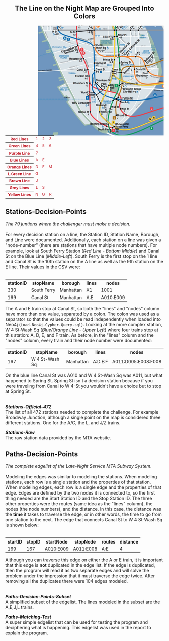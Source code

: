 <div>
    <h2 align='center'> The Line on the Night Map are Grouped Into Colors </h2>
</div>

<img align='right' width='400' style="float:right;" src="https://raw.githubusercontent.com/Williamdst/Capstone-2/main/Images/0007.MTA-Night.jpg" />

<div style="text-align:center;margin:0;font-size:12px;color:#c1121f" align='center'>
    <table>
    <tr>
        <th>Red Lines</th>
        <td>1</td>
        <td>2</td>
        <td>3</td>
    </tr>
    <tr>
        <th>Green Lines</th>
        <td>4</td>
        <td>5</td>
        <td>6</td>
    </tr>
    <tr>
        <th>Purple Line</th>
        <td>7</td>
    </tr>
    <tr>
        <th>Blue Lines</th>
        <td>A</td>
        <td>E</td>
    </tr>
    <tr>
        <th>Orange Lines</th>
        <td>D</td>
        <td>F</td>
        <td>M</td>
    </tr>
    <tr>
        <th>L.Green Line</th>
        <td>G</td>
    </tr>
     <tr>
        <th>Brown Line</th>
        <td>J</td>
    </tr>
     <tr>
        <th>Grey Lines</th>
        <td>L</td>
        <td>S</td>
    </tr>
    <tr>
        <th>Yellow Lines</th>
        <td>N</td>
        <td>Q</td>
        <td>R</td>
    </tr>
</table>
</div>

<h2>Stations-Decision-Points</h2>
<i>The 79 juntions where the challenger must make a decision.</i> <br> </br>
For every decision station on a line, the Station ID, Station Name, Borough, and Line were documented. Additionally, each station on a line was given a "node-number" (there are stations that have multiple node numbers). For example, look at South Ferry Station (<i>Red Line - Bottom Middle</i>) and Canal St on the Blue Line (<i>Middle-Left</i>). South Ferry is the first stop on the 1 line and Canal St is the 10th station on the A line as well as the 9th station on the E line. Their values in the CSV were: <br> </br>
    <table align='center'>
        <tr>
            <th>stationID</th>
            <th>stopName</th>
            <th>borough</th>
            <th>lines</th>
            <th>nodes</th>
        </tr>
        <tr>
            <td>330</td>
            <td>South Ferry</td>
            <td>Manhattan</td>
            <td>X1</td>
            <td>1001</td>
        </tr>
        <tr>
            <td>169</td>
            <td>Canal St</td>
            <td>Manhattan</td>
            <td>A:E</td>
            <td>A010:E009</td>
        </tr>
    </table>
    
The A and E train stop at Canal St, so both the "lines" and "nodes" column have more than one value, separated by a colon. The colon was used as a separator so that the values could be read independently when loaded into Neo4j (<code>Load-Neo4j-Cypher-Query.sql</code>). Looking at the more complex station, W 4 St-Wash Sq (<i>Blue/Orange Line - Upper Left</i>) where four trains stop at this station: A, D, E, and F train. As before, in the "lines" column and the "nodes" column, every train and their node number were documented:
   <table align='center'>
        <tr>
            <th>stationID</th>
            <th>stopName</th>
            <th>borough</th>
            <th>lines</th>
            <th>nodes</th>
        </tr>
        <tr>
            <td>167</td>
            <td>W 4 St-Wash Sq</td>
            <td>Manhattan</td>
            <td>A:D:E:F</td>
            <td>A011:D005:E008:F008</td>
        </tr>
    </table>
    
On the blue line Canal St was A010 and W 4 St-Wash Sq was A011, but what happened to Spring St. Spring St isn't a decision station because if you were traveling from Canal to W 4-St you wouldn't have a choice but to stop at Spring St. <br> </br>

<b><i>Stations-Official-472</i></b> <br />
The list of all 472 stations needed to complete the challenge. For example Broadway Junction, although a single point on the map is considered three different stations. One for the A/C, the L, and J/Z trains. 

<b><i>Stations-Raw</i></b><br />
The raw station data provided by the MTA website.



<h2>Paths-Decision-Points</h2>
<i>The complete edgelist of the Late-Night Service MTA Subway System</i>. <br> </br>
Modeling the edges was similar to modeling the stations. When modeling stations, each row is a single station and the properties of that station. When modeling edges, each row is a single edge and the properties of that edge. Edges are defined by the two nodes it is connected to, so the first thing needed are the Start Station ID and the Stop Station ID. The three other properties were the routes (same idea as the "lines" column), the nodes (the node numbers), and the distance. In this case, the distance was the <b>time</b> it takes to traverse the edge, or in other words, the time to go from one station to the next. The edge that connects Canal St to W 4 St-Wash Sq is shown below: <br> </br>
 <table align='center'>
        <tr>
            <th>startID</th>
            <th>stopID</th>
            <th>startNode</th>
            <th>stopNode</th>
            <th>routes</th>
            <th>distance</th>
        </tr>
        <tr>
            <td>169</td>
            <td>167</td>
            <td>A010:E009</td>
            <td>A011:E008</td>
            <td>A:E</td>
            <td>4</td>
        </tr>
    </table>
Although you can traverse this edge on either the A or E train, it is important that this edge is <b>not</b> duplicated in the edge list. If the edge is duplicated, then the program will read it as two separate edges and will solve the problem under the impression that it must traverse the edge twice. After removing all the duplicates there were 104 edges modeled. <br> </br>


<b><i>Paths-Decision-Points-Subset</i></b><br />
A simplified subset of the edgelist. The lines modeled in the subset are the A,E,J,L trains. <br />

<b><i>Paths-Matching-Test</i></b><br />
A super simple edgelist that can be used for testing the program and deciphering what is happening. This edgelist was used in the report to explain the program.
